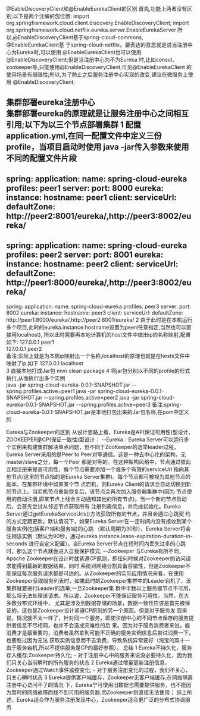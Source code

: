 @EableDiscoveryClient和@EnableEurekaClient的区别
    首先,功能上两者没有区别;以下是两个注解的包位置:
    import org.springframework.cloud.client.discovery.EnableDiscoveryClient;
    import org.springframework.cloud.netflix.eureka.server.EnableEurekaServer
    所以,@EnableDiscoveryClient基于spring-cloud-commons, @EnableEurekaClient基
    于spring-cloud-netflix。要表达的意思就是说当注册中心为Eureka时,可以使用
    @EnableEurekaClient也可以使用@EnableDiscoveryClient;但是当注册中心为不为Eureka
    时,比如consul、zookeeper等,只能使用@EnableDiscoveryClient;可见@EnableEurekaClient
    的使用场景有局限性;所以,为了防止之后服务注册中心实现的改变,建议在微服务上使用
    @EnableDiscoveryClient;
    
集群部署eureka注册中心    
    集群部署eureka的原理就是让服务注册中心之间相互引用;以下为以三个节点部署集群
1 配置application.yml,在同一配置文件中定义三份profile，当项目启动时使用 java -jar传入参数来使用不同的配置文件片段
---
spring:
  application:
    name: spring-cloud-eureka
  profiles: peer1
server:
  port: 8000
eureka:
  instance:
    hostname: peer1
  client:
    serviceUrl:
      defaultZone: http://peer2:8001/eureka/,http://peer3:8002/eureka/
---
spring:
  application:
    name: spring-cloud-eureka
  profiles: peer2
server:
  port: 8001
eureka:
  instance:
    hostname: peer2
  client:
    serviceUrl:
      defaultZone: http://peer1:8000/eureka/,http://peer3:8002/eureka/
---
spring:
  application:
    name: spring-cloud-eureka
  profiles: peer3
server:
  port: 8002
eureka:
  instance:
    hostname: peer3
  client:
    serviceUrl:
      defaultZone: http://peer1:8000/eureka/,http://peer2:8001/eureka/ 
2 由于此时是在本机运行多个项目,此时的eureka.instance.hostname设置为peer(任意指定,当然也可以直接用localhost),
所以此时需要再本地计算机的host文件中做出ip的名称映射,配置如下:
127.0.0.1 peer1  
127.0.0.1 peer2        
备注:实际上就是为本机ip映射出一个名称,localhost的原理也就是在hosts文件中映射了ip,如下
127.0.0.1 localhost     
3 直接本地打成Jar包
mvn clean package
4 将jar包分别以不同的profile的形式执行,从而执行出多个实例      
java -jar spring-cloud-eureka-0.0.1-SNAPSHOT.jar --spring.profiles.active=peer1
java -jar spring-cloud-eureka-0.0.1-SNAPSHOT.jar --spring.profiles.active=peer2
java -jar spring-cloud-eureka-0.0.1-SNAPSHOT.jar --spring.profiles.active=peer3
备注:spring-cloud-eureka-0.0.1-SNAPSHOT.jar是本地打包出来的Jar包名称,在pom中定义的    

Eureka与Zookeeper的区别
从设计思路上看，Eureka是AP(保证可用性)型设计，ZOOKEEPER是CP(保证一致性)型设计：
--Eureka：Eureka Server可以运行多个实例来构建集群解决单点问题，但不同于ZooKeeper的选举leader过程，
Eureka Server采用的是Peer to Peer对等通信。这是一种去中心化的架构，无master/slave之分，每一个Peer 
都是对等的。在这种架构风格中，节点通过彼此互相注册来提高可用性，每个节点需要添加一个或多个有效的serviceUrl 
指向其他节点(这里的节点指的是Eureka Server集群)。每个节点都可被视为其他节点的副本。在集群环境中如果某个节
点宕机，则Eureka Client的请求会自动切换到新的节点上。当宕机节点重新恢复后，该节点会再次加入服务器集群中(因为
节点使用的自动注册,即某节点上线会主动通知其他的所有节点)。当一个新的节点启动后，会首先尝试从邻近节点获取所有
注册列表信息，并完成初始化。Eureka Server通过getEurekaServiceUrls()方法获取所有的节点，并且会通过心跳契
约的方式定期更新。默认情况下，如果Eureka Server在一定时间内没有接收到某个服务实例(包括客户端和服务端)的心跳
（默认周期为30秒），Eureka Server将会注销该实例（默认为90秒，通过eureka.instance.lease-expiration-duration-in-seconds
进行自定义配置）。当Eureka Server节点在短时间内丢失过多的心跳时，那么这个节点就会进入自我保护模式;
--Zookeeper
与Eureka有所不同，Apache Zookeeper在设计时就紧遵CP原则，即任何时候对Zookeeper的访问请求能得到最新的数据结果，同时
系统对网络分割具备容错性，但是Zookeeper不能保证每次服务请求都是可达的。从Zookeeper的实际应用情况来看，在使用
Zookeeper获取服务列表时，如果此时的Zookeeper集群中的Leader宕机了，该集群就要进行Leader的选举;一旦Zookeeper集
群中半数以上服务器节点不可用，那么将无法处理该请求。所以说，Zookeeper不能保证服务可用性。当然，在大多数分布式环境中，
尤其是涉及到数据存储的场景，数据一致性应该是首先被保证的，这也是Zookeeper设计紧遵CP原则的另一个原因。但是对于服务发
现来说，情况就不太一样了，针对同一个服务，即使注册中心的不同节点保存的服务提供者信息不尽相同，也并不会造成灾难性的后
果。因为对于服务消费者来说，能消费才是最重要的，消费者虽然拿到可能不正确的服务实例信息后尝试消费一下，也要胜过因为无法
获取实例信息而不去消费，导致系统异常要好（淘宝的双十一由于服务宕机,所以不提供服务是CP的最好参照）。
总结
1 Eureka不持久化，服务存入缓存;Zookeeper持久化;
    - 对于注册中心中的服务来说没必要持久化，因为我们只关心当前瞬时的所有服务的状态
2 Eureka通过增量更新注册信息，Zookeeper通过Watch事件监控变化;
    - 对于服务注册变化的过程，我们不关心，只关心瞬时状态
3 Eureka提供客户端缓存，Zookeeper无客户端缓存;在网络隔离注册中心访问不了的情况
下，Eureka宁可使用旧数据也需要提供服务，也不能因为暂时的网络故障而找不到可用的服务器;而Zookeeper则直接无法使用；
综上所述，Eureka适合作为服务注册发现中心，Zookeeper适合更广泛的分布式协调服务

